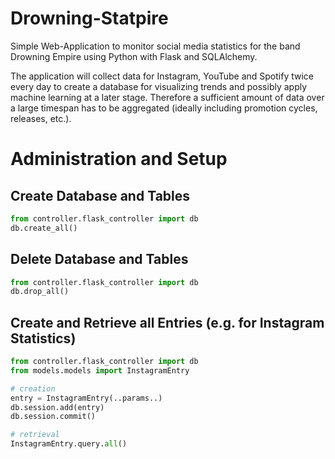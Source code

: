 # Drowning-Statpire

Simple Web-Application to monitor social media statistics for the band Drowning Empire using Python with Flask and SQLAlchemy.

The application will collect data for Instagram, YouTube and Spotify twice every day to create a database for visualizing trends and possibly apply machine learning at a later stage. Therefore a sufficient amount of data over a large timespan has to be aggregated (ideally including promotion cycles, releases, etc.).  

#

# Administration and Setup

## Create Database and Tables

```python
from controller.flask_controller import db
db.create_all()
```

## Delete Database and Tables

```python
from controller.flask_controller import db
db.drop_all()
```

## Create and Retrieve all Entries (e.g. for Instagram Statistics)

```python
from controller.flask_controller import db
from models.models import InstagramEntry

# creation
entry = InstagramEntry(..params..)
db.session.add(entry)
db.session.commit()

# retrieval
InstagramEntry.query.all()
```
